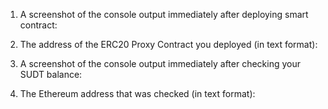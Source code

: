 1. A screenshot of the console output immediately after deploying smart contract:

2. The address of the ERC20 Proxy Contract you deployed (in text format):

3. A screenshot of the console output immediately after checking your SUDT balance:

4. The Ethereum address that was checked (in text format):
